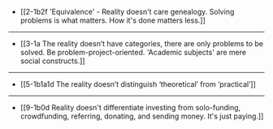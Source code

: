 - [[2-1b2f 'Equivalence' - Reality doesn't care genealogy. Solving problems is what matters. How it's done matters less.]]
---
- [[3-1a The reality doesn’t have categories, there are only problems to be solved. Be problem-project-oriented. 'Academic subjects' are mere social constructs.]]
---
- [[5-1b1a1d The reality doesn’t distinguish ‘theoretical’ from ‘practical’]]
---
- [[9-1b0d Reality doesn't differentiate investing from solo-funding, crowdfunding, referring, donating, and sending money. It's just paying.]]
